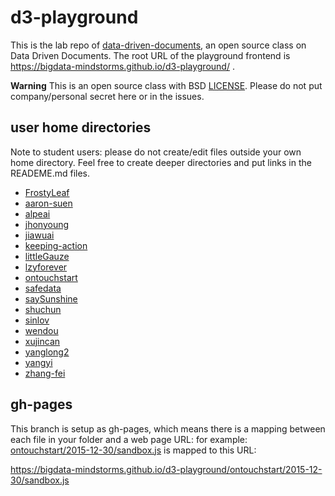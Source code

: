 # d3-playground

This is the lab repo of [data-driven-documents](https://github.com/bigdata-mindstorms/data-driven-documents), an open source class on Data Driven Documents. The root URL of the playground frontend is https://bigdata-mindstorms.github.io/d3-playground/ .

**Warning**
This is an open source class with BSD [LICENSE](LICENSE). Please do not put company/personal secret here or in the issues.


## user home directories

Note to student users: please do not create/edit files outside your own home directory. Feel free to create deeper directories and put links in the READEME.md files.

- [FrostyLeaf](FrostyLeaf)
- [aaron-suen](aaron-suen)
- [alpeai](alpeai)
- [jhonyoung](jhonyoung)
- [jiawuai](jiawuai)
- [keeping-action](keeping-action)
- [littleGauze](littleGauze)
- [lzyforever](lzyforever)
- [ontouchstart](ontouchstart)
- [safedata](safedata)
- [saySunshine](saySunshine)	
- [shuchun](shuchun)
- [sinlov](sinlov)
- [wendou](wendou)
- [xujincan](xujincan)
- [yanglong2](yanglong2)
- [yangyi](yangyi)
- [zhang-fei](zhang-fei)


## gh-pages

This branch is setup as gh-pages, which means there is a mapping between each file in your folder and a web page URL: for example:
[ontouchstart/2015-12-30/sandbox.js](ontouchstart/2015-12-30/sandbox.js) is mapped to this URL:

https://bigdata-mindstorms.github.io/d3-playground/ontouchstart/2015-12-30/sandbox.js
